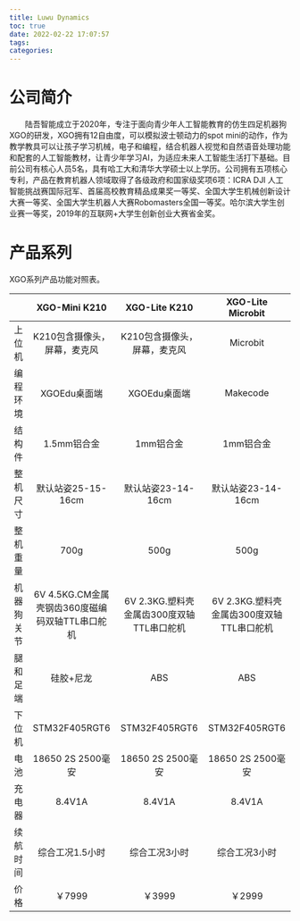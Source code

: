 ```yaml
---
title: Luwu Dynamics
toc: true
date: 2022-02-22 17:07:57
tags:
categories: 
---
```


# 公司简介
&#8195;&#8195;陆吾智能成立于2020年，专注于面向青少年人工智能教育的仿生四足机器狗XGO的研发，XGO拥有12自由度，可以模拟波士顿动力的spot mini的动作，作为教学教具可以让孩子学习机械，电子和编程，结合机器人视觉和自然语音处理功能和配套的人工智能教材，让青少年学习AI，为适应未来人工智能生活打下基础。目前公司有核心人员5名，具有哈工大和清华大学硕士以上学历。公司拥有五项核心专利，产品在教育机器人领域取得了各级政府和国家级奖项6项：ICRA DJI 人工智能挑战赛国际冠军、首届高校教育精品成果奖一等奖、全国大学生机械创新设计大赛一等奖、全国大学生机器人大赛Robomasters全国一等奖。哈尔滨大学生创业赛一等奖，2019年的互联网+大学生创新创业大赛省金奖。

# 产品系列
XGO系列产品功能对照表。

|             | XGO-Mini K210 | XGO-Lite K210  | XGO-Lite Microbit |
|   :----:    |    :----:     |      :---:      |        :---:        |
| 上位机       | K210包含摄像头，屏幕，麦克风     | K210包含摄像头，屏幕，麦克风     |    Microbit  |
| 编程环境       | XGOEdu桌面端      |  XGOEdu桌面端        |    Makecode   |
| 结构件      | 1.5mm铝合金     | 1mm铝合金      |    1mm铝合金      |
| 整机尺寸      | 默认站姿25-15-16cm  | 默认站姿23-14-16cm     |    默认站姿23-14-16cm       |
| 整机重量      | 700g    |500g     |    500g   |
| 机器狗关节      | 6V 4.5KG.CM金属壳钢齿360度磁编码双轴TTL串口舵机         | 6V 2.3KG.塑料壳金属齿300度双轴TTL串口舵机     |    6V 2.3KG.塑料壳金属齿300度双轴TTL串口舵机     |
| 腿和足端     | 硅胶+尼龙        | ABS    |    ABS   |
| 下位机     | STM32F405RGT6         | STM32F405RGT6     |    STM32F405RGT6    |
| 电池      | 18650 2S 2500毫安        | 18650 2S 2500毫安    |    18650 2S 2500毫安    |
| 充电器      | 8.4V1A       | 8.4V1A      |    8.4V1A      |
| 续航时间     | 综合工况1.5小时        | 综合工况3小时     |    综合工况3小时       |
|    价格        | ￥7999        | ￥3999   |    ￥2999   |

















